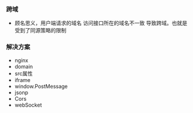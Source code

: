 ### 跨域

* 顾名思义，用户端请求的域名 访问接口所在的域名不一致 导致跨域。也就是受到了同源策略的限制

### 解决方案

* nginx
* domain
* src属性
* iframe
* window.PostMessage
* jsonp
* Cors
* webSocket